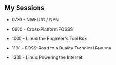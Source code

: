 ## My Sessions

- 0730 - NWFLUG / NPM

- 0900 - Cross-Platform FOSSS

- 1000 - Linux: the Engineer's Tool Box

- 1100 - FOSS: Road to a Quality Technical Resume

- 1300 - Linux: Powering the Internet
